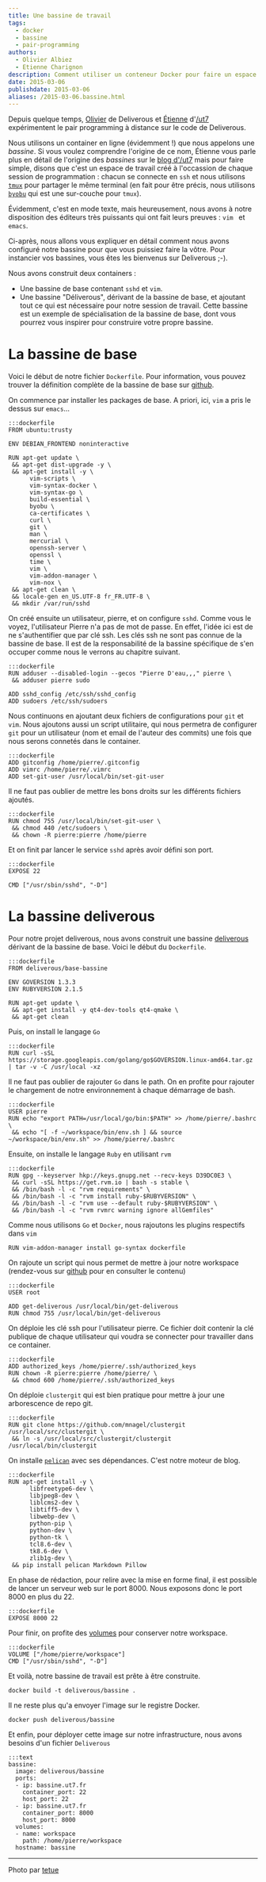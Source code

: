 ```yaml
---
title: Une bassine de travail
tags:
  - docker
  - bassine
  - pair-programming
authors:
  - Olivier Albiez
  - Etienne Charignon
description: Comment utiliser un conteneur Docker pour faire un espace de travail collaboratif.
date: 2015-03-06
publishdate: 2015-03-06
aliases: /2015-03-06.bassine.html
---
```


Depuis quelque temps, [Olivier](http://deliverous.com/team) de Deliverous et
[Étienne](https://fr.linkedin.com/in/etiennecharignon) d'[/ut7](http://ut7.fr/)
expérimentent le pair programming à distance sur le code de Deliverous.

Nous utilisons un container en ligne (évidemment !) que nous appelons une
*bassine*. Si vous voulez comprendre l'origine de ce nom, Étienne vous parle
plus en détail de l'origine des *bassines* sur le [blog
d'/ut7](http://ut7.fr/posts/blog/2015/03/05/les-pieds-dans-la-bassine.html)
mais pour faire simple, disons que c'est un espace de travail créé à
l'occassion de chaque session de programmation : chacun se connecte en `ssh` et
nous utilisons [`tmux`](http://tmux.sourceforge.net/) pour partager le même
terminal (en fait pour être précis, nous utilisons [`byobu`](http://byobu.co/)
qui est une sur-couche pour `tmux`).

Évidemment, c'est en mode texte, mais heureusement, nous avons à notre
disposition des éditeurs très puissants qui ont fait leurs preuves : `vim ` et
`emacs`.

Ci-après, nous allons vous expliquer en détail comment nous avons configuré
notre bassine pour que vous puissiez faire la vôtre. Pour instancier vos bassines,
vous êtes les bienvenus sur Deliverous ;-).

Nous avons construit deux containers :

* Une bassine de base contenant `sshd` et `vim`.
* Une bassine "Déliverous", dérivant de la bassine de base, et ajoutant tout
  ce qui est nécessaire pour notre session de travail. Cette bassine est un
  exemple de spécialisation de la bassine de base, dont vous pourrez vous inspirer
  pour construire votre propre bassine.

# La bassine de base

Voici le début de notre fichier `Dockerfile`. Pour information, vous pouvez
trouver la définition complète de la bassine de base sur
[github](https://github.com/Deliverous/docker-bassine/tree/master/base).

On commence par installer les packages de base. A priori, ici, `vim` a pris le
dessus sur `emacs`...


    :::dockerfile
    FROM ubuntu:trusty

    ENV DEBIAN_FRONTEND noninteractive

    RUN apt-get update \
     && apt-get dist-upgrade -y \
     && apt-get install -y \
          vim-scripts \
          vim-syntax-docker \
          vim-syntax-go \
          build-essential \
          byobu \
          ca-certificates \
          curl \
          git \
          man \
          mercurial \
          openssh-server \
          openssl \
          time \
          vim \
          vim-addon-manager \
          vim-nox \
     && apt-get clean \
     && locale-gen en_US.UTF-8 fr_FR.UTF-8 \
     && mkdir /var/run/sshd


On créé ensuite un utilisateur, pierre, et on configure `sshd`. Comme vous le voyez,
l'utilisateur Pierre n'a pas de mot de passe. En effet, l'idée ici est de ne
s'authentifier que par clé ssh.  Les clés ssh ne sont pas connue de la bassine
de base. Il est de la responsabilité de la bassine spécifique de s'en occuper
comme nous le verrons au chapitre suivant.


    :::dockerfile
    RUN adduser --disabled-login --gecos "Pierre D'eau,,," pierre \
     && adduser pierre sudo

    ADD sshd_config /etc/ssh/sshd_config
    ADD sudoers /etc/ssh/sudoers


Nous continuons en ajoutant deux fichiers de configurations pour `git` et `vim`.
Nous ajoutons aussi un script utilitaire, qui nous permetra de configurer `git` pour
un utilisateur (nom et email de l'auteur des commits) une fois que nous serons
connetés dans le container.


    :::dockerfile
    ADD gitconfig /home/pierre/.gitconfig
    ADD vimrc /home/pierre/.vimrc
    ADD set-git-user /usr/local/bin/set-git-user


Il ne faut pas oublier de mettre les bons droits sur les différents fichiers ajoutés.


    :::dockerfile
    RUN chmod 755 /usr/local/bin/set-git-user \
     && chmod 440 /etc/sudoers \
     && chown -R pierre:pierre /home/pierre


Et on finit par lancer le service `sshd` après avoir défini son port.


    :::dockerfile
    EXPOSE 22

    CMD ["/usr/sbin/sshd", "-D"]


# La bassine deliverous

Pour notre projet deliverous, nous avons construit une bassine
[deliverous](https://github.com/Deliverous/docker-bassine/tree/master/deliverous)
dérivant de la bassine de base. Voici le début du `Dockerfile`.


    :::dockerfile
    FROM deliverous/base-bassine

    ENV GOVERSION 1.3.3
    ENV RUBYVERSION 2.1.5

    RUN apt-get update \
     && apt-get install -y qt4-dev-tools qt4-qmake \
     && apt-get clean


Puis, on install le langage `Go`


    :::dockerfile
    RUN curl -sSL https://storage.googleapis.com/golang/go$GOVERSION.linux-amd64.tar.gz  | tar -v -C /usr/local -xz


Il ne faut pas oublier de rajouter `Go` dans le path. On en profite pour rajouter le chargement de notre environnement à chaque démarrage de bash.


    :::dockerfile
    USER pierre
    RUN echo "export PATH=/usr/local/go/bin:$PATH" >> /home/pierre/.bashrc \
     && echo "[ -f ~/workspace/bin/env.sh ] && source ~/workspace/bin/env.sh" >> /home/pierre/.bashrc


Ensuite, on installe le langage `Ruby` en utilisant `rvm`


    :::dockerfile
    RUN gpg --keyserver hkp://keys.gnupg.net --recv-keys D39DC0E3 \
     && curl -sSL https://get.rvm.io | bash -s stable \
     && /bin/bash -l -c "rvm requirements" \
     && /bin/bash -l -c "rvm install ruby-$RUBYVERSION" \
     && /bin/bash -l -c "rvm use --default ruby-$RUBYVERSION" \
     && /bin/bash -l -c "rvm rvmrc warning ignore allGemfiles"


Comme nous utilisons `Go` et `Docker`, nous rajoutons les plugins respectifs dans `vim`


    RUN vim-addon-manager install go-syntax dockerfile



On rajoute un script qui nous permet de mettre à jour notre workspace
(rendez-vous sur
[github](https://github.com/Deliverous/docker-bassine/tree/master/deliverous)
pour en consulter le contenu)


    :::dockerfile
    USER root

    ADD get-deliverous /usr/local/bin/get-deliverous
    RUN chmod 755 /usr/local/bin/get-deliverous


On déploie les clé ssh pour l'utilisateur pierre. Ce fichier doit contenir
la clé publique de chaque utilisateur qui voudra se connecter pour
travailler dans ce container.


    :::dockerfile
    ADD authorized_keys /home/pierre/.ssh/authorized_keys
    RUN chown -R pierre:pierre /home/pierre/ \
     && chmod 600 /home/pierre/.ssh/authorized_keys


On déploie `clustergit` qui est bien pratique pour mettre à jour une
arborescence de repo git.


    :::dockerfile
    RUN git clone https://github.com/mnagel/clustergit /usr/local/src/clustergit \
     && ln -s /usr/local/src/clustergit/clustergit /usr/local/bin/clustergit


On installe [`pelican`](https://github.com/getpelican/pelican) avec ses
dépendances. C'est notre moteur de blog.


    :::dockerfile
    RUN apt-get install -y \
          libfreetype6-dev \
          libjpeg8-dev \
          liblcms2-dev \
          libtiff5-dev \
          libwebp-dev \
          python-pip \
          python-dev \
          python-tk \
          tcl8.6-dev \
          tk8.6-dev \
          zlib1g-dev \
     && pip install pelican Markdown Pillow

En phase de rédaction, pour relire avec la mise en forme final, il est possible de lancer un serveur web sur le port 8000. Nous exposons donc le port 8000 en plus du 22.

    :::dockerfile
    EXPOSE 8000 22

Pour finir, on profite des [volumes](/2015-01-26.volumes.html) pour conserver
notre workspace.


    :::dockerfile
    VOLUME ["/home/pierre/workspace"]
    CMD ["/usr/sbin/sshd", "-D"]


Et voilà, notre bassine de travail est prête à être construite.


    docker build -t deliverous/bassine .


Il ne reste plus qu'a envoyer l'image sur le registre Docker.


    docker push deliverous/bassine


Et enfin, pour déployer cette image sur notre infrastructure, nous avons besoins d'un fichier `Deliverous`


    :::text
    bassine:
      image: deliverous/bassine
      ports:
      - ip: bassine.ut7.fr
        container_port: 22
        host_port: 22
      - ip: bassine.ut7.fr
        container_port: 8000
        host_port: 8000
      volumes:
      - name: workspace
        path: /home/pierre/workspace
      hostname: bassine

---
Photo par [tetue](https://www.flickr.com/photos/romytetue/109188206)
